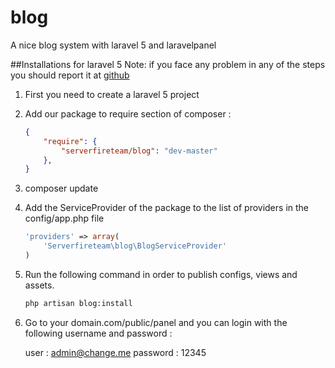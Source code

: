 # blog
A nice blog system with laravel 5 and laravelpanel 


##Installations for laravel 5
Note: if you face any problem in any of the steps you should report it at [github](https://github.com/serverfireteam/blog/issues/new)


1. First you need to create a laravel 5 project

2. Add our package to require section of composer :

    ```json
    {
        "require": {
            "serverfireteam/blog": "dev-master"
        },
    }
    ```
3. composer update 


4. Add the ServiceProvider of the package to the list of providers in the config/app.php file

    ```php
    'providers' => array(
        'Serverfireteam\blog\BlogServiceProvider'
    )
    ```

5. Run the following command in order to publish configs, views and assets.  

    ```bash
    php artisan blog:install

    ```

6. Go to your domain.com/public/panel and you can login with the following username and password :

    user : admin@change.me
    password : 12345